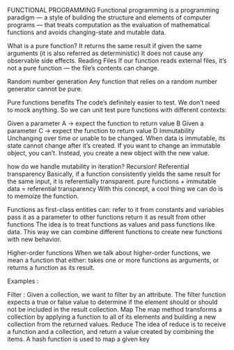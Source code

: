 FUNCTIONAL
PROGRAMMING
Functional programming is a programming paradigm — a style of building the structure and elements of computer programs — that treats computation as the evaluation of mathematical functions and avoids changing-state and mutable data.

What is a pure function?
It returns the same result if given the same arguments (it is also referred as deterministic)
It does not cause any observable side effects.
Reading Files
If our function reads external files, it’s not a pure function — the file’s contents can change.

Random number generation
Any function that relies on a random number generator cannot be pure.

Pure functions benefits
The code’s definitely easier to test. We don’t need to mock anything. So we can unit test pure functions with different contexts:

Given a parameter A → expect the function to return value B
Given a parameter C → expect the function to return value D
Immutability
Unchanging over time or unable to be changed. When data is immutable, its state cannot change after it’s created. If you want to change an immutable object, you can’t. Instead, you create a new object with the new value.

how do we handle mutability in iteration? Recursion!
Referential transparency
Basically, if a function consistently yields the same result for the same input, it is referentially transparent. pure functions + immutable data = referential transparency With this concept, a cool thing we can do is to memoize the function.

Functions as first-class entities can:
refer to it from constants and variables pass it as a parameter to other functions return it as result from other functions The idea is to treat functions as values and pass functions like data. This way we can combine different functions to create new functions with new behavior.

Higher-order functions
When we talk about higher-order functions, we mean a function that either: takes one or more functions as arguments, or returns a function as its result.

Examples :

Filter : Given a collection, we want to filter by an attribute. The filter function expects a true or false value to determine if the element should or should not be included in the result collection.
Map The map method transforms a collection by applying a function to all of its elements and building a new collection from the returned values.
Reduce The idea of reduce is to receive a function and a collection, and return a value created by combining the items.
A hash function is used to map a given key

